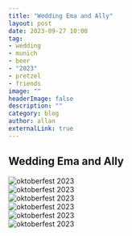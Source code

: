 ```yaml
---
title: "Wedding Ema and Ally"
layout: post
date: 2023-09-27 10:00
tag: 
- wedding
- munich
- beer
- "2023"
- pretzel
- friends
image: ""
headerImage: false
description: ""
category: blog
author: allan
externalLink: true
---
```


## Wedding Ema and Ally

<div>
    <img class="image" src="https://github.com/Allan-Nava/Allan-Nava.github.io/blob/master/assets/images/wedding-DSC04033.jpg?raw=true" alt="oktoberfest 2023" />


</div>

<div>
    <img class="image" src="https://github.com/Allan-Nava/Allan-Nava.github.io/blob/master/assets/images/wedding-DSC04034.jpg?raw=true" alt="oktoberfest 2023" />


</div>


<div>
    <img class="image" src="https://github.com/Allan-Nava/Allan-Nava.github.io/blob/master/assets/images/wedding-DSC040536.jpg?raw=true" alt="oktoberfest 2023" />

</div>


<div>
    <img class="image" src="https://github.com/Allan-Nava/Allan-Nava.github.io/blob/master/assets/images/wedding-DSC04052.jpg?raw=true" alt="oktoberfest 2023" />

</div>


<div>
    <img class="image" src="https://github.com/Allan-Nava/Allan-Nava.github.io/blob/master/assets/images/wedding-DSC04053.jpg?raw=true" alt="oktoberfest 2023" />

</div>




<div>
    <img class="image" src="https://github.com/Allan-Nava/Allan-Nava.github.io/blob/master/assets/images/wedding-DSC04058.jpg?raw=true" alt="oktoberfest 2023" />

</div>
